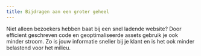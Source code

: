 ```yaml
---
title: Bijdragen aan een groter geheel
---
```


Niet alleen bezoekers hebben baat bij een snel ladende website? Door efficient geschreven code en geoptimaliseerde assets gebruik je ook minder stroom. Zo is jouw informatie sneller bij je klant en is het ook minder belastend voor het milieu.
